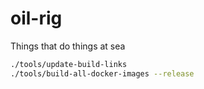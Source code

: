 # oil-rig
Things that do things at sea


``` bash
./tools/update-build-links
./tools/build-all-docker-images --release
```
